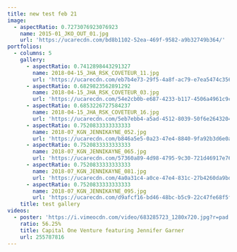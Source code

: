 ```yaml
---
title: new test feb 21
image:
  - aspectRatio: 0.7273076923076923
    name: 2015-01_JKO_OUT_01.jpg
    url: 'https://ucarecdn.com/bd8b1102-52ea-469f-9582-a9b32749b364/'
portfolios:
  - columns: 5
    gallery:
      - aspectRatio: 0.7412898443291327
        name: 2018-04-15_JHA_RSK_COVETEUR_11.jpg
        url: 'https://ucarecdn.com/eb7b4e73-29f5-4a8f-ac79-e7ea5474c356/'
      - aspectRatio: 0.6829823562891292
        name: 2018-04-15_JHA_RSK_COVETEUR_03.jpg
        url: 'https://ucarecdn.com/54e2cb0b-e687-4233-b117-4506a4961c9c/'
      - aspectRatio: 0.6853226727584237
        name: 2018-04-15_JHA_RSK_COVETEUR_16.jpg
        url: 'https://ucarecdn.com/5eb7ebb4-a5ad-4512-8039-50f6e2643204/'
      - aspectRatio: 0.7520833333333333
        name: 2018-07_KGN_JENNIKAYNE_052.jpg
        url: 'https://ucarecdn.com/b846a5e5-0a23-47e4-8840-9fa92b3d6e0a/'
      - aspectRatio: 0.7520833333333333
        name: 2018-07_KGN_JENNIKAYNE_065.jpg
        url: 'https://ucarecdn.com/57360a89-4d98-4795-9c30-721d46917e76/'
      - aspectRatio: 0.7520833333333333
        name: 2018-07_KGN_JENNIKAYNE_081.jpg
        url: 'https://ucarecdn.com/4a0a31c4-a0ce-47e4-831c-27b4260da9bd/'
      - aspectRatio: 0.7520833333333333
        name: 2018-07_KGN_JENNIKAYNE_095.jpg
        url: 'https://ucarecdn.com/d9afcf16-bd46-48bc-b5c9-22c47fe68f5f/'
    title: test gallery
videos:
  - poster: 'https://i.vimeocdn.com/video/683285723_1280x720.jpg?r=pad'
    ratio: 56.25%
    title: Capital One Venture featuring Jennifer Garner
    url: 255787816
---
```


